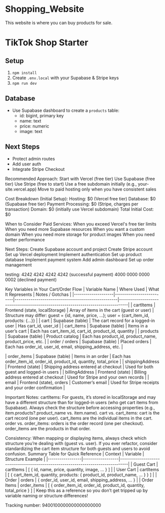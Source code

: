 # Shopping_Website
This website is where you can buy products for sale. 

# TikTok Shop Starter

## Setup
1. `npm install`
2. Create `.env.local` with your Supabase & Stripe keys
3. `npm run dev`

## Database
- Use Supabase dashboard to create a `products` table:
  - id: bigint, primary key
  - name: text
  - price: numeric
  - image: text

## Next Steps
- Protect admin routes
- Add user auth
- Integrate Stripe Checkout 


Recommended Approach:
Start with Vercel (free tier)
Use Supabase (free tier)
Use Stripe (free to start)
Use a free subdomain initially (e.g., your-site.vercel.app)
Move to paid hosting only when you have consistent sales

Cost Breakdown (Initial Setup):
Hosting: $0 (Vercel free tier)
Database: $0 (Supabase free tier)
Payment Processing: $0 (Stripe, charges per transaction)
Domain: $0 (initially use Vercel subdomain)
Total Initial Cost: $0

When to Consider Paid Services:
When you exceed Vercel's free tier limits
When you need more Supabase resources
When you want a custom domain
When you need more storage for product images
When you need better performance


Next Steps:
Create Supabase account and project
Create Stripe account
Set up Vercel deployment
Implement authentication
Set up product database
Implement payment system
Add admin dashboard
Set up order management

testing:
4242 4242 4242 4242 (successful payment)
4000 0000 0000 0002 (declined payment)



Key Variables in Your Cart/Order Flow
| Variable Name | Where Used | What It Represents | Notes / Gotchas |
|--------------------|--------------------------|----------------------------------------------------|----------------------------------------------------------------------------------|
| cartItems | Frontend (state, localStorage) | Array of items in the cart (guest or user) | Structure may differ: guest = {id, name, price, ...}; user = {cart_item_id, products: {...}} |
| cart | Supabase (table) | The cart record for a logged-in user | Has cart_id, user_id |
| cart_items | Supabase (table) | Items in a user’s cart | Each has cart_item_id, cart_id, product_id, quantity |
| products | Supabase (table) | Product catalog | Each has product_id, product_name, product_price, etc. |
| order / orders | Supabase (table) | Placed orders | Each has order_id, user_id, email, shipping_address, etc. |

| order_items | Supabase (table) | Items in an order | Each has order_item_id, order_id, product_id, quantity, total_price |
| shippingAddress | Frontend (state) | Shipping address entered at checkout | Used for both guest and logged-in users |
| billingAddress | Frontend (state) | Billing address entered at checkout | Used for Stripe and your own records |
| email | Frontend (state), orders | Customer’s email | Used for Stripe receipts and your order confirmation |


Important Notes:
cartItems:
For guests, it’s stored in localStorage and may have a different structure than for logged-in users (who get cart items from Supabase).
Always check the structure before accessing properties (e.g., item.products?.product_name vs. item.name).
cart vs. cart_items:
cart is the cart record (one per user).
cart_items are the individual items in the cart.
order vs. order_items:
orders is the order record (one per checkout).
order_items are the products in that order.

Consistency:
When mapping or displaying items, always check which structure you’re dealing with (guest vs. user).
If you ever refactor, consider standardizing the cart item structure for both guests and users to avoid confusion.
Summary Table for Quick Reference
| Context | Variable | Structure Example |
|-----------------|------------------|----------------------------------------------------------------------------------|
| Guest Cart | cartItems | [ { id, name, price, quantity, image, ... } ] |
| User Cart | cartItems | [ { cart_item_id, quantity, products: { product_id, product_name, ... } } ] |
| Order | orders | { order_id, user_id, email, shipping_address, ... } |
| Order Items | order_items | [ { order_item_id, order_id, product_id, quantity, total_price } ] |
Keep this as a reference so you don’t get tripped up by variable naming or structure differences!


Tracking number:
9400100000000000000000